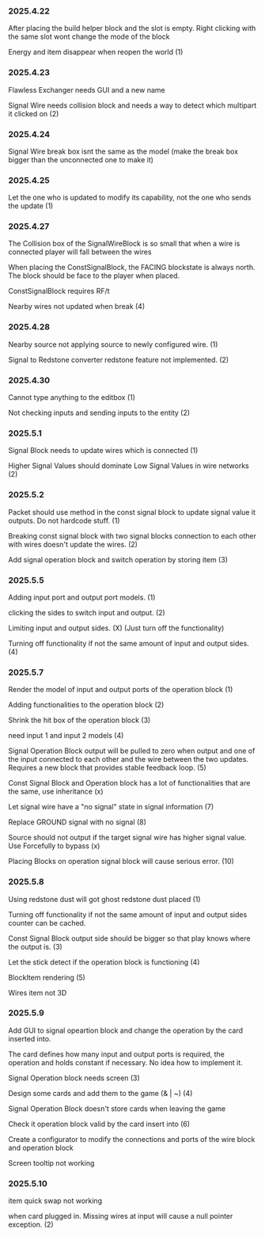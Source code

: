 ### 2025.4.22

After placing the build helper block and the slot is empty. 
Right clicking with the same slot wont change the mode of the block

Energy and item disappear when reopen the world (1)

### 2025.4.23

Flawless Exchanger needs GUI and a new name

Signal Wire needs collision block and needs a way to detect which multipart it clicked on (2)

### 2025.4.24

Signal Wire break box isnt the same as the model (make the break box bigger than the unconnected one to make it)

### 2025.4.25

Let the one who is updated to modify its capability, not the one who sends the update (1)

### 2025.4.27

The Collision box of the SignalWireBlock is so small that when a wire is connected player will fall between the wires

When placing the ConstSignalBlock, the FACING blockstate is always north. The block should be face to the player when placed.

ConstSignalBlock requires RF/t

Nearby wires not updated when break (4)

### 2025.4.28

Nearby source not applying source to newly configured wire. (1)

Signal to Redstone converter redstone feature not implemented. (2)

### 2025.4.30

Cannot type anything to the editbox (1)

Not checking inputs and sending inputs to the entity (2)

### 2025.5.1

Signal Block needs to update wires which is connected (1)

Higher Signal Values should dominate Low Signal Values in wire networks (2)

### 2025.5.2

Packet should use method in the const signal block to update signal value it outputs. Do not hardcode stuff. (1)

Breaking const signal block with two signal blocks connection to each other with wires doesn't update the wires. (2)

Add signal operation block and switch operation by storing item (3)

### 2025.5.5

Adding input port and output port models. (1)

clicking the sides to switch input and output. (2)

Limiting input and output sides. (X) (Just turn off the functionality)

Turning off functionality if not the same amount of input and output sides. (4)

### 2025.5.7

Render the model of input and output ports of the operation block (1)

Adding functionalities to the operation block (2)

Shrink the hit box of the operation block (3)

need input 1 and input 2 models (4)

Signal Operation Block output will be pulled to zero when output and one of the input connected to each other and the wire between the two updates.
Requires a new block that provides stable feedback loop. (5)

Const Signal Block and Operation block has a lot of functionalities that are the same, use inheritance (x) 

Let signal wire have a "no signal" state in signal information (7)

Replace GROUND signal with no signal (8)

Source should not output if the target signal wire has higher signal value. Use Forcefully to bypass (x)

Placing Blocks on operation signal block will cause serious error. (10)

### 2025.5.8

Using redstone dust will got ghost redstone dust placed (1)

Turning off functionality if not the same amount of input and output sides counter can be cached.

Const Signal Block output side should be bigger so that play knows where the output is. (3)

Let the stick detect if the operation block is functioning (4)

BlockItem rendering (5)

Wires item not 3D

### 2025.5.9

Add GUI to signal opeartion block and change the operation by the card inserted into.

The card defines how many input and output ports is required, the operation and holds constant if necessary. 
No idea how to implement it.

Signal Operation block needs screen (3)

Design some cards and add them to the game (& | ~) (4)

Signal Operation Block doesn't store cards when leaving the game 

Check it operation block valid by the card insert into (6)

Create a configurator to modify the connections and ports of the wire block and operation block

Screen tooltip not working

### 2025.5.10

item quick swap not working

when card plugged in. Missing wires at input will cause a null pointer exception. (2)



